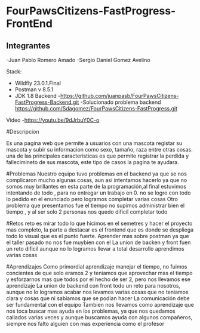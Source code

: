 # FourPawsCitizens-FastProgress-FrontEnd

## Integrantes

-Juan Pablo Romero Amado
-Sergio Daniel Gomez Avelino

Stack:
 - Wildfly 23.0.1.Final
 - Postman v 8.5.1
 - JDK 1.8
Backend
-https://github.com/juanpasb/FourPawsCitizens-FastProgress-Backend.git
-Solucionado problema backend https://github.com/Sdagomez/FourPawsCitizens-FastProgress.git

Video
-https://youtu.be/9dJrbuY0C-o

#Descripcion 

Es una pagina web que permite a usuarios con una mascota registar su mascota y subir su informacion como sexo, tamaño, raza entre otras cosas. una de las principales caracteristicas es que permite registrar la perdida y fallecimineto de sus mascota, este tipo de casos la pagina te ayudara.

#Problemas
Nuestro equipo tuvo problemas en el backend ya que se nos complicaron mucho algunas cosas, aun asi intentamos hacerlo ya que no somos muy brillantes en esta parte de la  programación,al final estuvimos intentando de todo , para no entregar un trabajo en 0. no se logro con todo lo pedido en el enunciado pero logramos completar varias cosas
Otro problema que presentamos fue el tiempo no supimos administrar bien el tiempo , y al ser solo 2 personas nos quedo dificil completar todo


#Retos
reto es mirar todo lo que hicimos en el semetres y hacer el proyecto mas completo, la parte a destacar es el frontend que es donde se despliega todo lo visual que es el punto fuerte.
Aprender mas sobre postman ya que el taller pasado no nos fue muybien con el
La union de backen y front fuen un reto dificil aunque no lo logramos llevar a total desarrollo aprendimos varias cosas

#Aprendizajes
Como primordial aprendizaje manejar el tiempo, no fuimos concientes de que solo eramos 2 y teniamos que aprovechar mas el tiempo y esforzarnos mas que todos por el hecho de ser 2, pero nos llevamos ese aprendizaje
La union de backend con front todo un reto para nosotros, aunque no lo logramos acabar nos levamos varias cosas que no teniamos clara y cosas que ni sabiamos que se podian hacer
La comunicación debe ser fundamental con el equipo
Tambien nos llevamos como aprendizaje que nos toca buscar mas ayuda en los problemas, ya que nos quedamos callados varias veces y aunque buscamos ayuda con algunos compañeros, siempre nos falto alguien con mas experiencia como el profesor

